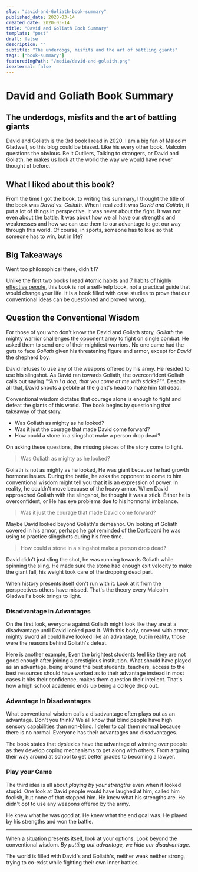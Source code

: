 ```yaml
---
slug: "david-and-Goliath-book-summary"
published_date: 2020-03-14
created_date: 2020-03-14
title: "David and Goliath Book Summary"
template: "post"
draft: false
description: ""
subtitle: "The underdogs, misfits and the art of battling giants"
tags: ["book-summary"]
featuredImgPath: "/media/david-and-golaith.png"
isexternal: false
---
```


# David and Goliath Book Summary
## The underdogs, misfits and the art of battling giants

David and Goliath is the 3rd book I read in 2020. I am a big fan of Malcolm Gladwell, so this blog could be biased.  Like his every other book, Malcolm questions the obvious. Be it Outliers, Talking to strangers, or David and Goliath, he makes us look at the world the way we would have never thought of before. 

## What I liked about this book?

From the time I got the book, to writing this summary, I thought the title of the book was *David vs. Goliath*. When I realized it was *David and Goliath*, it put a lot of things in perspective. It was never about the fight. It was not even about the battle. It was about how we all have our strengths and weaknesses and how we can use them to our advantage to get our way through this world. Of course, in sports, someone has to lose so that someone has to win, but in life? 

## Big Takeaways

Went too philosophical there, didn't I? 

Unlike the first two books I read [Atomic habits](/blog/seven-habits-book-summary) and [7 habits of highly effective people](/blog/atomic-habits-book-summary), this book is not a self-help book, not a practical guide that would change your life. It is a book filled with case studies to prove that our conventional ideas can be questioned and proved wrong.

## Question the Conventional Wisdom

For those of you who don't know the David and Goliath story, *Goliath* the mighty warrior challenges the opponent army to fight on single combat. He asked them to send one of their mightiest warriors. No one came had the guts to face *Goliath* given his threatening figure and armor, except for *David* the shepherd boy. 

David refuses to use any of the weapons offered by his army. He resided to use his slingshot. As David ran towards Goliath, the overconfident Goliath calls out saying *"“Am I a dog, that you come at me with sticks?”"*. Despite all that, David shoots a pebble at the giant's head to make him fall dead. 

Conventional wisdom dictates that courage alone is enough to fight and defeat the giants of this world. The book begins by questioning that takeaway of that story. 
- Was Goliath as mighty as he looked?
- Was it just the courage that made David come forward?
- How could a stone in a slingshot make a person drop dead?

On asking these questions, the missing pieces of the story come to light.

> Was Goliath as mighty as he looked?

Goliath is not as mighty as he looked, He was giant because he had growth hormone issues. During the battle, he asks the opponent to come to him conventional wisdom might tell you that it is an expression of power. In reality, he couldn't move because of the heavy armor. When David approached Goliath with the slingshot, he thought it was a stick. Either he is overconfident, or He has eye problems due to his hormonal imbalance.

> Was it just the courage that made David come forward?

Maybe David looked beyond Goliath's demeanor. On looking at Goliath covered in his armor, perhaps he got reminded of the Dartboard he was using to practice slingshots during his free time.

> How could a stone in a slingshot make a person drop dead?

David didn't just sling the shot, he was running towards Goliath while spinning the sling. He made sure the stone had enough exit velocity to make the giant fall, his weight took care of the dropping dead part.

When history presents itself don't run with it. Look at it from the perspectives others have missed. That's the theory every Malcolm Gladwell's book brings to light.

### Disadvantage in Advantages

On the first look, everyone against Goliath might look like they are at a disadvantage until David looked past it. With this body, covered with armor, mighty sword all could have looked like an advantage, but in reality, those were the reasons behind Goliath's defeat.

Here is another example, Even the brightest students feel like they are not good enough after joining a prestigious institution. What should have played as an advantage, being around the best students, teachers, access to the best resources should have worked as to their advantage instead in most cases it hits their confidence, makes them question their intellect. That's how a high school academic ends up being a college drop out.

### Advantage In Disadvantages

What conventional wisdom calls a disadvantage often plays out as an advantage. Don't you think? We all know that blind people have high sensory capabilities than non-blind. I defer to call them normal because there is no normal. Everyone has their advantages and disadvantages.

The book states that dyslexics have the advantage of winning over people as they develop coping mechanisms to get along with others. From arguing their way around at school to get better grades to becoming a lawyer.

### Play your Game

The third idea is all about *playing by your strengths* even when it looked stupid. One look at David people would have laughed at him, called him foolish, but none of that stopped him. He knew what his strengths are. He didn't opt to use any weapons offered by the army.

He knew what he was good at. He knew what the end goal was. He played by his strengths and won the battle.

---

When a situation presents itself, look at your options, Look beyond the conventional wisdom. *By putting out advantage, we hide our disadvantage.* 

The world is filled with David's and Goliath's, neither weak neither strong, trying to co-exist while fighting their own inner battles.